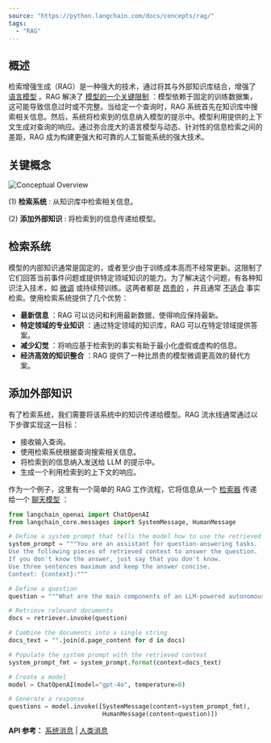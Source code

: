 ```yaml
---
source: "https://python.langchain.com/docs/concepts/rag/"
tags:
  - "RAG"
---
```

## 概述

检索增强生成（RAG）是一种强大的技术，通过将其与外部知识库结合，增强了 [语言模型](https://python.langchain.com/docs/concepts/chat_models/) 。RAG 解决了 [模型的一个关键限制](https://www.glean.com/blog/how-to-build-an-ai-assistant-for-the-enterprise) ：模型依赖于固定的训练数据集，这可能导致信息过时或不完整。当给定一个查询时，RAG 系统首先在知识库中搜索相关信息。然后，系统将检索到的信息纳入模型的提示中。模型利用提供的上下文生成对查询的响应。通过弥合庞大的语言模型与动态、针对性的信息检索之间的差距，RAG 成为构建更强大和可靠的人工智能系统的强大技术。

## 关键概念

![Conceptual Overview](https://python.langchain.com/assets/images/rag_concepts-4499b260d1053838a3e361fb54f376ec.png)

(1) **检索系统** : 从知识库中检索相关信息。

(2) **添加外部知识** : 将检索到的信息传递给模型。

## 检索系统

模型的内部知识通常是固定的，或者至少由于训练成本高而不经常更新。这限制了它们回答当前事件问题或提供特定领域知识的能力。为了解决这个问题，有各种知识注入技术，如 [微调](https://hamel.dev/blog/posts/fine_tuning_valuable.html) 或持续预训练。这两者都是 [昂贵的](https://www.glean.com/blog/how-to-build-an-ai-assistant-for-the-enterprise) ，并且通常 [不适合](https://www.anyscale.com/blog/fine-tuning-is-for-form-not-facts) 事实检索。使用检索系统提供了几个优势：

- **最新信息** ：RAG 可以访问和利用最新数据，使得响应保持最新。
- **特定领域的专业知识** ：通过特定领域的知识库，RAG 可以在特定领域提供答案。
- **减少幻觉** ：将响应基于检索到的事实有助于最小化虚假或虚构的信息。
- **经济高效的知识整合** ：RAG 提供了一种比昂贵的模型微调更高效的替代方案。

## 添加外部知识

有了检索系统，我们需要将该系统中的知识传递给模型。RAG 流水线通常通过以下步骤实现这一目标：

- 接收输入查询。
- 使用检索系统根据查询搜索相关信息。
- 将检索到的信息纳入发送给 LLM 的提示中。
- 生成一个利用检索到的上下文的响应。

作为一个例子，这里有一个简单的 RAG 工作流程，它将信息从一个 [检索器](https://python.langchain.com/docs/concepts/retrievers/) 传递给一个 [聊天模型](https://python.langchain.com/docs/concepts/chat_models/) ：

```python
from langchain_openai import ChatOpenAI
from langchain_core.messages import SystemMessage, HumanMessage

# Define a system prompt that tells the model how to use the retrieved context
system_prompt = """You are an assistant for question-answering tasks.
Use the following pieces of retrieved context to answer the question.
If you don't know the answer, just say that you don't know.
Use three sentences maximum and keep the answer concise.
Context: {context}:"""

# Define a question
question = """What are the main components of an LLM-powered autonomous agent system?"""

# Retrieve relevant documents
docs = retriever.invoke(question)

# Combine the documents into a single string
docs_text = "".join(d.page_content for d in docs)

# Populate the system prompt with the retrieved context
system_prompt_fmt = system_prompt.format(context=docs_text)

# Create a model
model = ChatOpenAI(model="gpt-4o", temperature=0)

# Generate a response
questions = model.invoke([SystemMessage(content=system_prompt_fmt),
                          HumanMessage(content=question)])
```

**API 参考：** [系统消息](https://python.langchain.com/api_reference/core/messages/langchain_core.messages.system.SystemMessage.html) | [人类消息](https://python.langchain.com/api_reference/core/messages/langchain_core.messages.human.HumanMessage.html)